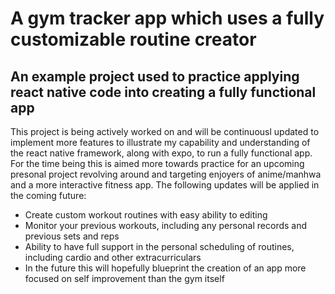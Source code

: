 # A gym tracker app which uses a fully customizable routine creator

## An example project used to practice applying react native code into creating a fully functional app

This project is being actively worked on and will be continuousl updated to implement more features to illustrate my capability and understanding of the react native framework, along with expo, to run a fully functional app. For the time being this is aimed more towards practice for an upcoming presonal project revolving around and targeting enjoyers of anime/manhwa and a more interactive fitness app. The following updates will be applied in the coming future:

* Create custom workout routines with easy ability to editing
* Monitor your previous workouts, including any personal records and previous sets and reps
* Ability to have full support in the personal scheduling of routines, including cardio and other extracurriculars
* In the future this will hopefully blueprint the creation of an app more focused on self improvement than the gym itself

